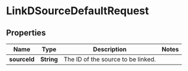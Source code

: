 

# LinkDSourceDefaultRequest


## Properties

| Name | Type | Description | Notes |
|------------ | ------------- | ------------- | -------------|
|**sourceId** | **String** | The ID of the source to be linked. |  |



